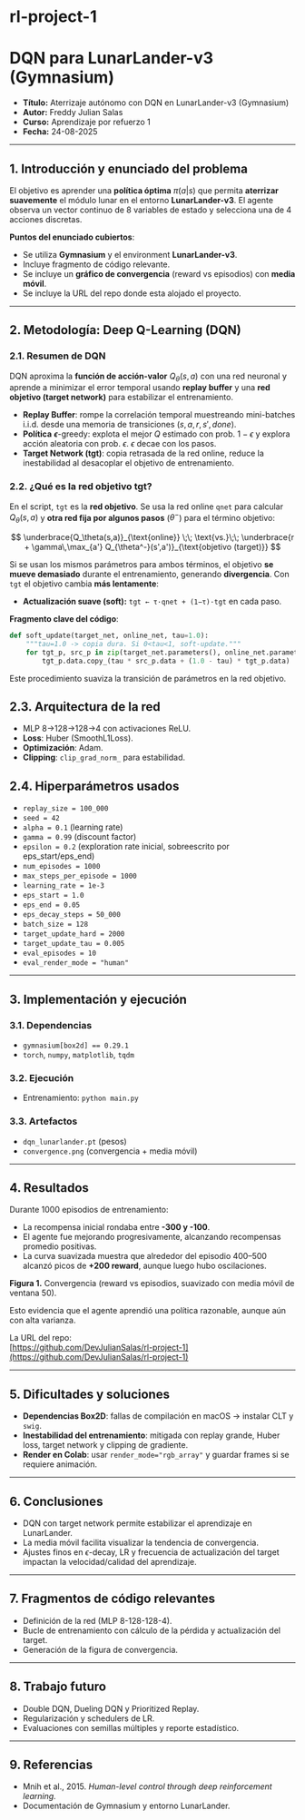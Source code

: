 # rl-project-1


# DQN para LunarLander-v3 (Gymnasium)

* **Título:** Aterrizaje autónomo con DQN en LunarLander-v3 (Gymnasium)  
* **Autor:** Freddy Julian Salas  
* **Curso:** Aprendizaje por refuerzo 1  
* **Fecha:** 24-08-2025  

---

## 1. Introducción y enunciado del problema

El objetivo es aprender una **política óptima** $\pi(a|s)$ que permita **aterrizar suavemente** el módulo lunar en el entorno **LunarLander-v3**. El agente observa un vector continuo de 8 variables de estado y selecciona una de 4 acciones discretas.

**Puntos del enunciado cubiertos**:

* Se utiliza **Gymnasium** y el environment **LunarLander-v3**.
* Incluye fragmento de código relevante.
* Se incluye un **gráfico de convergencia** (reward vs episodios) con **media móvil**.
* Se incluye la URL del repo donde esta alojado el proyecto.

---

## 2. Metodología: Deep Q-Learning (DQN)

### 2.1. Resumen de DQN

DQN aproxima la **función de acción-valor** $Q_\theta(s,a)$ con una red neuronal y aprende a minimizar el error temporal usando **replay buffer** y una **red objetivo (target network)** para estabilizar el entrenamiento.

* **Replay Buffer**: rompe la correlación temporal muestreando mini-batches i.i.d. desde una memoria de transiciones $(s,a,r,s',done)$.
* **Política** **$\epsilon$**-greedy: explota el mejor $Q$ estimado con prob. $1-\epsilon$ y explora acción aleatoria con prob. $\epsilon$. $\epsilon$ decae con los pasos.
* **Target Network (tgt)**: copia retrasada de la red online, reduce la inestabilidad al desacoplar el objetivo de entrenamiento.

### 2.2. ¿Qué es la red objetivo **tgt**?

En el script, `tgt` es la **red objetivo**. Se usa la red online `qnet` para calcular $Q_\theta(s,a)$ y **otra red fija por algunos pasos** ($\theta^-$) para el término objetivo:

$$
\underbrace{Q_\theta(s,a)}_{\text{online}} \;\; \text{vs.}\;\; \underbrace{r + \gamma\,\max_{a'} Q_{\theta^-}(s',a')}_{\text{objetivo (target)}}
$$

Si se usan los mismos parámetros para ambos términos, el objetivo **se mueve demasiado** durante el entrenamiento, generando **divergencia**. Con `tgt` el objetivo cambia **más lentamente**:

* **Actualización suave (soft):** `tgt ← τ·qnet + (1−τ)·tgt` en cada paso.

**Fragmento clave del código**:

```python
def soft_update(target_net, online_net, tau=1.0):
    """tau=1.0 -> copia dura. Si 0<tau<1, soft-update."""
    for tgt_p, src_p in zip(target_net.parameters(), online_net.parameters()):
        tgt_p.data.copy_(tau * src_p.data + (1.0 - tau) * tgt_p.data)
````

Este procedimiento suaviza la transición de parámetros en la red objetivo.

## 2.3. Arquitectura de la red

- MLP 8→128→128→4 con activaciones ReLU.  
- **Loss**: Huber (SmoothL1Loss).  
- **Optimización**: Adam.  
- **Clipping**: `clip_grad_norm_` para estabilidad.  

## 2.4. Hiperparámetros usados

- `replay_size = 100_000`  
- `seed = 42`  
- `alpha = 0.1` (learning rate)  
- `gamma = 0.99` (discount factor)  
- `epsilon = 0.2` (exploration rate inicial, sobreescrito por eps_start/eps_end)  
- `num_episodes = 1000`  
- `max_steps_per_episode = 1000`  
- `learning_rate = 1e-3`  
- `eps_start = 1.0`  
- `eps_end = 0.05`  
- `eps_decay_steps = 50_000`  
- `batch_size = 128`  
- `target_update_hard = 2000`  
- `target_update_tau = 0.005`  
- `eval_episodes = 10`  
- `eval_render_mode = "human"`  

---

## 3. Implementación y ejecución

### 3.1. Dependencias
- `gymnasium[box2d] == 0.29.1`  
- `torch`, `numpy`, `matplotlib`, `tqdm`  

### 3.2. Ejecución
- Entrenamiento: `python main.py`  

### 3.3. Artefactos
- `dqn_lunarlander.pt` (pesos)  
- `convergence.png` (convergencia + media móvil)  

---

## 4. Resultados

Durante 1000 episodios de entrenamiento:

- La recompensa inicial rondaba entre **-300 y -100**.  
- El agente fue mejorando progresivamente, alcanzando recompensas promedio positivas.  
- La curva suavizada muestra que alrededor del episodio 400–500 alcanzó picos de **+200 reward**, aunque luego hubo oscilaciones.  

**Figura 1.** Convergencia (reward vs episodios, suavizado con media móvil de ventana 50).  

Esto evidencia que el agente aprendió una política razonable, aunque aún con alta varianza.  

La URL del repo:  
[https://github.com/DevJulianSalas/rl-project-1](https://github.com/DevJulianSalas/rl-project-1)  

---

## 5. Dificultades y soluciones

- **Dependencias Box2D**: fallas de compilación en macOS → instalar CLT y `swig`.  
- **Inestabilidad del entrenamiento**: mitigada con replay grande, Huber loss, target network y clipping de gradiente.  
- **Render en Colab**: usar `render_mode="rgb_array"` y guardar frames si se requiere animación.  

---

## 6. Conclusiones

- DQN con target network permite estabilizar el aprendizaje en LunarLander.  
- La media móvil facilita visualizar la tendencia de convergencia.  
- Ajustes finos en $\epsilon$-decay, LR y frecuencia de actualización del target impactan la velocidad/calidad del aprendizaje.  

---

## 7. Fragmentos de código relevantes

- Definición de la red (MLP 8-128-128-4).  
- Bucle de entrenamiento con cálculo de la pérdida y actualización del target.  
- Generación de la figura de convergencia.  

---

## 8. Trabajo futuro

- Double DQN, Dueling DQN y Prioritized Replay.  
- Regularización y schedulers de LR.  
- Evaluaciones con semillas múltiples y reporte estadístico.  

---

## 9. Referencias

- Mnih et al., 2015. *Human-level control through deep reinforcement learning.*  
- Documentación de Gymnasium y entorno LunarLander. 
